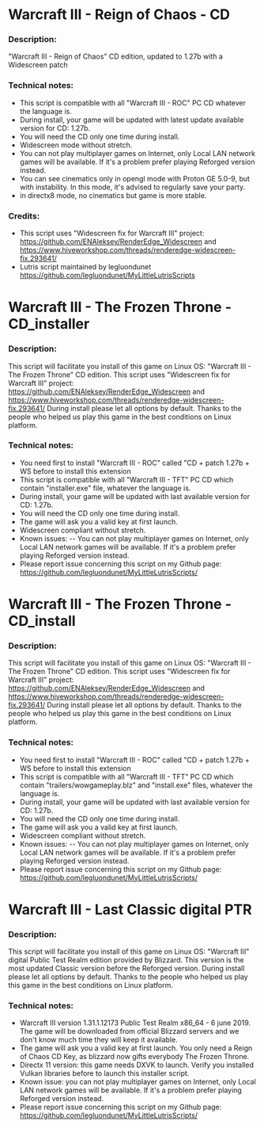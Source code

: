 # Warcraft III - Reign of Chaos - CD

### Description:
"Warcraft III - Reign of Chaos" CD edition, updated to 1.27b with a Widescreen patch

### Technical notes:
- This script is compatible with all "Warcraft III - ROC" PC CD whatever the language is. 
- During install, your game will be updated with latest update available version for CD: 1.27b.
- You will need the CD only one time during install.
- Widescreen mode without stretch.
- You can not play multiplayer games on Internet, only Local LAN network games will be available. If it's a problem prefer playing Reforged version instead.
- You can see cinematics only in opengl mode with Proton GE 5.0-9, but with instability. In this mode, it's advised to regularly save your party.
- in directx8 mode, no cinematics but game is more stable.

### Credits:
- This script uses "Widescreen fix for Warcraft III" project: 
https://github.com/ENAleksey/RenderEdge_Widescreen and https://www.hiveworkshop.com/threads/renderedge-widescreen-fix.293641/
- Lutris script maintained by legluondunet 
https://github.com/legluondunet/MyLittleLutrisScripts

# Warcraft III - The Frozen Throne - CD_installer

### Description:
This script will facilitate you install of this game on Linux OS: 
"Warcraft III - The Frozen Throne" CD edition. 
This script uses "Widescreen fix for Warcraft III" project: https://github.com/ENAleksey/RenderEdge_Widescreen and https://www.hiveworkshop.com/threads/renderedge-widescreen-fix.293641/ 
During install please let all options by default. Thanks to the people who helped us play this game in the best conditions on Linux platform.

### Technical notes:
- You need first to install "Warcraft III - ROC" called "CD + patch 1.27b + WS before to install this extension 
- This script is compatible with all "Warcraft III - TFT" PC CD which contain "installer.exe" file, whatever the language is. 
- During install, your game will be updated with last available version for  CD: 1.27b.
- You will need the CD only one time during install.
- The game will ask you a valid key at first launch.
- Widescreen compliant without stretch.
- Known issues:
-- You can not play multiplayer games on Internet, only Local LAN network games will be available. If it's a problem prefer playing Reforged version instead. 
- Please report issue concerning this script on my Github page:
https://github.com/legluondunet/MyLittleLutrisScripts/

# Warcraft III - The Frozen Throne - CD_install

### Description:
This script will facilitate you install of this game on Linux OS: 
"Warcraft III - The Frozen Throne" CD edition. 
This script uses "Widescreen fix for Warcraft III" project: https://github.com/ENAleksey/RenderEdge_Widescreen and https://www.hiveworkshop.com/threads/renderedge-widescreen-fix.293641/ 
During install please let all options by default. Thanks to the people who helped us play this game in the best conditions on Linux platform.

### Technical notes:
- You need first to install "Warcraft III - ROC" called "CD + patch 1.27b + WS before to install this extension 
- This script is compatible with all "Warcraft III - TFT" PC CD which contain "trailers/wowgameplay.blz" and "install.exe" files, whatever the language is. 
- During install, your game will be updated with last available version for  CD: 1.27b.
- You will need the CD only one time during install.
- The game will ask you a valid key at first launch.
- Widescreen compliant without stretch.
- Known issues:
-- You can not play multiplayer games on Internet, only Local LAN network games will be available. If it's a problem prefer playing Reforged version instead. 
- Please report issue concerning this script on my Github page:
https://github.com/legluondunet/MyLittleLutrisScripts/


# Warcraft III - Last Classic digital PTR

### Description:
This script will facilitate you install of this game on Linux OS:
"Warcraft III" digital Public Test Realm edition provided by Blizzard.
This version is the most updated Classic version before the Reforged version. 
During install please let all options by default.
Thanks to the people who helped us play this game in the best conditions on Linux platform.

### Technical notes:
- Warcraft III version 1.31.1.12173 Public Test Realm x86_64 - 6 june 2019. The game will be downloaded from official Blizzard servers and we don't know much time they will keep it available.
- The game will ask you a valid key at first launch. You only need a Reign of Chaos CD Key, as blizzard now gifts everybody The Frozen Throne.
- Directx 11 version: this game needs DXVK to launch. Verify you installed Vulkan libraries before to launch this installer script.
- Known issue: you can not play multiplayer games on Internet, only Local LAN network games will be available. If it's a problem prefer playing Reforged version instead. 
- Please report issue concerning this script on my Github page:
https://github.com/legluondunet/MyLittleLutrisScripts/

